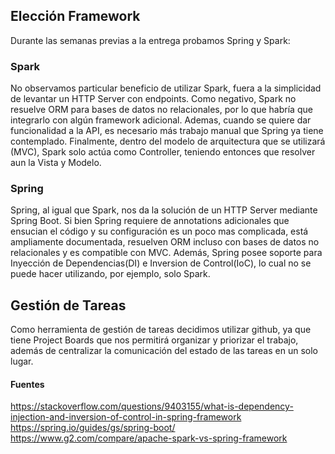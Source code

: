 ## Elección Framework

Durante las semanas previas a la entrega probamos Spring y Spark:

### Spark
No observamos particular beneficio de utilizar Spark, fuera a la simplicidad de levantar un HTTP Server con endpoints. Como negativo, Spark no resuelve ORM para bases de datos no relacionales, por lo que habría que integrarlo con algún framework adicional. Ademas, cuando se quiere dar funcionalidad a la API, es necesario más trabajo manual que Spring ya tiene contemplado. Finalmente, dentro del modelo de arquitectura que se utilizará  (MVC), Spark solo actúa como Controller, teniendo entonces que resolver aun la Vista y Modelo.

### Spring
Spring, al igual que Spark, nos da la solución de un HTTP Server mediante Spring Boot. Si bien Spring requiere de annotations adicionales que ensucian el código y su configuración es un poco mas complicada, está ampliamente documentada, resuelven ORM incluso con bases de datos no relacionales y es compatible con MVC. Además, Spring posee soporte para Inyección de Dependencias(DI) e Inversion de Control(IoC), lo cual no se puede hacer utilizando, por ejemplo, solo Spark. 

## Gestión de Tareas
Como herramienta de gestión de tareas decidimos utilizar github, ya que tiene Project Boards que nos permitirá organizar y priorizar el trabajo, además de centralizar la comunicación del estado de las tareas en un solo lugar.

#### Fuentes
https://stackoverflow.com/questions/9403155/what-is-dependency-injection-and-inversion-of-control-in-spring-framework
https://spring.io/guides/gs/spring-boot/
https://www.g2.com/compare/apache-spark-vs-spring-framework
